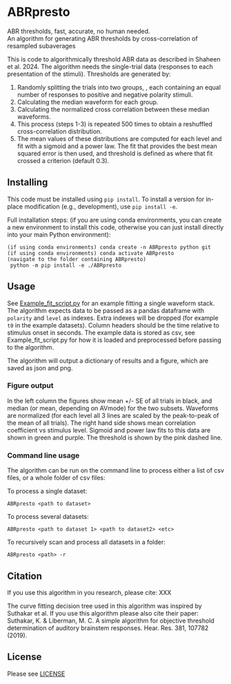 # ABRpresto
ABR thresholds, fast, accurate, no human needed.
<br>An algorithm for generating ABR thresholds by cross-correlation of resampled subaverages

This is code to algorithmically threshold ABR data as described in Shaheen et al. 2024. The algorithm needs the single-trial data (responses to each presentation of the stimuli).
Thresholds are generated by:
1. Randomly splitting the trials into two groups, , each containing an equal number of responses to positive and negative polarity stimuli.
2. Calculating the median waveform for each group.
3. Calculating the normalized cross correlation between these median waveforms. 
2. This process (steps 1-3) is repeated 500 times to obtain a reshuffled cross-correlation distribution. 
3. The mean values of these distributions are computed for each level and fit with a sigmoid and a power law. The fit that provides the best mean squared error is then used, and threshold is defined as where that fit crossed a criterion (default 0.3).

## Installing
This code must be installed using `pip install`. To install a version for
in-place modification (e.g., development), use `pip install -e`.

Full installation steps: (if you are using conda environments, you can
create a new environment to install this code, otherwise you can just install
directly into your main Python environment):

	(if using conda environments) conda create -n ABRpresto python git
	(if using conda environments) conda activate ABRpresto
	(navigate to the folder containing ABRpresto)
     python -m pip install -e ./ABRpresto


## Usage

See [Example_fit_script.py](scripts%2FExample_fit_script.py) for an example fitting a single waveform stack.
The algorithm expects data to be passed as a pandas dataframe with `polarity` and  `level` as indexes. Extra indexes will be dropped (for example `t0` in the example datasets).
Column headers should be the time relative to stimulus onset in seconds.
The example data is stored as csv, see Example_fit_script.py for how it is loaded and preprocessed before passing to the algorithm.

The algorithm will output a dictionary of results and a figure, which are saved as json and png.

### Figure output

In the left column the figures show mean +/- SE of all trials in black, and median (or mean, depending on AVmode) for the two subsets. Waveforms are normalized (for each level all 3 lines are scaled by the peak-to-peak of the mean of all trials). The right hand side shows mean correlation coefficient vs stimulus level. Sigmoid and power law fits to this data are shown in green and purple. The threshold is shown by the pink dashed line.

### Command line usage

The algorithm can be run on the command line to process either a list of csv files, or a whole folder of csv files:

To process a single dataset:

	ABRpresto <path to dataset>

To process several datasets:

	ABRpresto <path to dataset 1> <path to dataset2> <etc>

To recursively scan and process all datasets in a folder:

	ABRpresto <path> -r

## Citation

If you use this algorithm in you research, please cite:
XXX

The curve fitting decision tree used in this algorithm was inspired by Suthakar et al. If you use this algorithm please 
 also cite their paper:
Suthakar, K. & Liberman, M. C. A simple algorithm for objective threshold determination of auditory brainstem responses.
  Hear. Res. 381, 107782 (2019).
 

## License

Please see [LICENSE](LICENSE)

